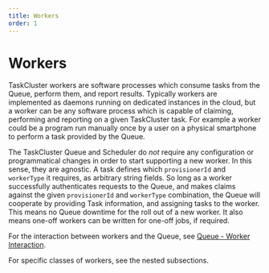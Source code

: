 ```yaml
---
title: Workers
order: 1
---
```


Workers
=======

TaskCluster workers are software processes which consume tasks from the Queue,
perform them, and report results. Typically workers are implemented as daemons
running on dedicated instances in the cloud, but a worker can be any software
process which is capable of claiming, performing and reporting on a given
TaskCluster task. For example a worker could be a program run manually once by
a user on a physical smartphone to perform a task provided by the Queue.

The TaskCluster Queue and Scheduler do _not_ require any configuration or
programmatical changes in order to start supporting a new worker. In this
sense, they are agnostic. A task defines which `provisionerId` and `workerType`
it requires, as arbitrary string fields. So long as a worker successfully
authenticates requests to the Queue, and makes claims against the given
`provisionerId` and `workerType` combination, the Queue will cooperate by
providing Task information, and assigning tasks to the worker. This means no
Queue downtime for the roll out of a new worker. It also means one-off workers
can be written for one-off jobs, if required.

For the interaction between workers and the Queue, see [Queue - Worker
Interaction](/manual/tasks/manual/tasks/worker-interaction/).

For specific classes of workers, see the nested subsections.
